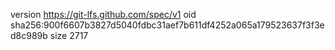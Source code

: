 version https://git-lfs.github.com/spec/v1
oid sha256:900f6607b3827d5040fdbc31aef7b611df4252a065a179523637f3f3ed8c989b
size 2717
